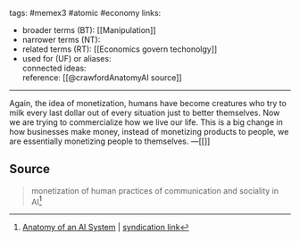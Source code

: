 tags: #memex3 #atomic #economy 
links:  
- broader terms (BT):  [[Manipulation]]
- narrower terms (NT):  
- related terms (RT):  [[Economics govern techonolgy]]
- used for (UF) or aliases:  
connected ideas:  
reference:  [[@crawfordAnatomyAI source]] 

---
Again, the idea of monetization, humans have become creatures who try to milk every last dollar out of every situation just to better themselves. Now we are trying to commercialize how we live our life. This is a big change in how businesses make money, instead of monetizing products to people, we are essentially monetizing people to themselves. 
&mdash;[[]]

## Source 
> monetization of human practices of communication and sociality in AI[^1]

[^1]: [Anatomy of an AI System](https://anatomyof.ai/) | [syndication link](tk) 
